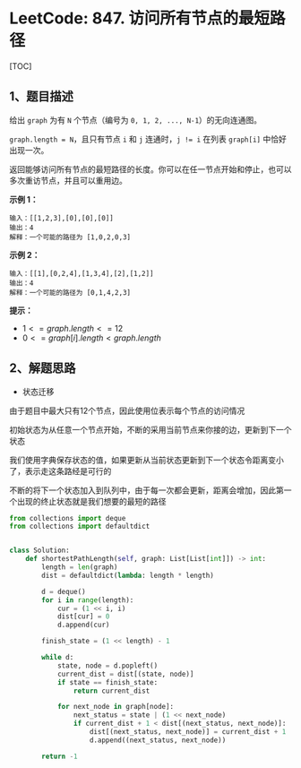 # LeetCode: 847. 访问所有节点的最短路径

[TOC]

## 1、题目描述

给出 `graph` 为有 `N` 个节点（编号为 `0, 1, 2, ..., N-1`）的无向连通图。 

`graph.length = N`，且只有节点 `i` 和 `j` 连通时，`j != i` 在列表 `graph[i]` 中恰好出现一次。

返回能够访问所有节点的最短路径的长度。你可以在任一节点开始和停止，也可以多次重访节点，并且可以重用边。

 

**示例 1：**

```
输入：[[1,2,3],[0],[0],[0]]
输出：4
解释：一个可能的路径为 [1,0,2,0,3]
```


**示例 2：**

```
输入：[[1],[0,2,4],[1,3,4],[2],[1,2]]
输出：4
解释：一个可能的路径为 [0,1,4,2,3]
```

**提示：**

-   $1 <= graph.length <= 12$
-   $0 <= graph[i].length < graph.length$



## 2、解题思路

-   状态迁移

由于题目中最大只有12个节点，因此使用位表示每个节点的访问情况

初始状态为从任意一个节点开始，不断的采用当前节点来你接的边，更新到下一个状态

我们使用字典保存状态的值，如果更新从当前状态更新到下一个状态令距离变小了，表示走这条路经是可行的

不断的将下一个状态加入到队列中，由于每一次都会更新，距离会增加，因此第一个出现的终止状态就是我们想要的最短的路径



```python
from collections import deque
from collections import defaultdict


class Solution:
    def shortestPathLength(self, graph: List[List[int]]) -> int:
        length = len(graph)
        dist = defaultdict(lambda: length * length)

        d = deque()
        for i in range(length):
            cur = (1 << i, i)
            dist[cur] = 0
            d.append(cur)

        finish_state = (1 << length) - 1

        while d:
            state, node = d.popleft()
            current_dist = dist[(state, node)]
            if state == finish_state:
                return current_dist

            for next_node in graph[node]:
                next_status = state | (1 << next_node)
                if current_dist + 1 < dist[(next_status, next_node)]:
                    dist[(next_status, next_node)] = current_dist + 1
                    d.append((next_status, next_node))

        return -1
```

